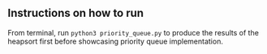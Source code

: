 ## Instructions on how to run

From terminal, run `python3 priority_queue.py` to produce the results of the heapsort first before showcasing priority queue implementation. 